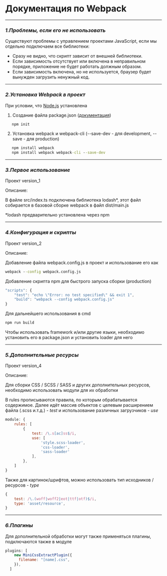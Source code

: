 # Документация по Webpack

---

### _1.Проблемы, если его не использовать_

Существуют проблемы с управлением проектами JavaScript, если мы отдельно подключаем все библиотеки:

- Сразу не видно, что скрипт зависит от внешней библиотеки.
- Если зависимость отсутствует или включена в неправильном порядке, приложение не будет работать должным образом.
- Если зависимость включена, но не используется, браузер будет вынужден загрузить ненужный код.

---

### _2.Установка Webpack в проект_

При условии, что [Node.js](https://nodejs.org/ru/) установлена

1. Создание файла package.json ([документация](https://docs.npmjs.com/cli/v8/configuring-npm/package-json))
```cmd
   npm init
```
2. Установка webpack и webpack-cli (--save-dev - для development, --save - для production)
```cmd
   npm install webpack
   npm install webpack webpack-cli --save-dev
```

---

### _3.Первое использование_

Проект version_1

Описание:

В файле src/index.ts подключена библиотека lodash*, этот файл собирается в базовой сборке webpack
в файл dist/main.js

*lodash предварительно установлена через npm

---

### _4.Конфигурация и скрипты_

Проект version_2

Описание:

Добавление файла webpack.config.js в проект и использование его как

```cmd
webpack --config webpack.config.js
```

Добавление скрипта npm для быстрого запуска сборки (production)

```js
"scripts": {
    "test": "echo \"Error: no test specified\" && exit 1", 
    "build": "webpack --config webpack.config.js"
}
```

Для дальнейшего использования в cmd

```cmd
npm run build
```

Чтобы использовать framework и/или другие языки, необходимо установить его в 
package.json и установить loader для него

---

### _5.Дополнительные ресурсы_

Проект version_4

Описание:

Для сборки CSS / SCSS / SASS  и других дополнительных ресурсов, необходимо использовать модули для их обработки

В rules прописываются правила, по которым обрабатывается содержимое.
Далее идёт массив объектов с целевым раcширением файла (.scss и.т.д.) - _test_ и использование различных загрузчиков - _use_

```js
module: {
    rules: [
        {
            test: /\.s[ac]ss$/i,
            use: [
                'style.scss-loader',
                'css-loader',
                'sass-loader'
            ],
        },
    ]
}
```

Также для картинок/шрифтов, можно использовать тип исходников / ресурсов - _type_

```js
{
    test: /\.(woff|woff2|eot|ttf|otf)$/i,
    type: 'asset/resource',
}
```

---

### _6.Плагины_

Для дополнительной обработки могут также применяться плагины, подключаются также в модуле

```js
plugins: [
    new MiniCssExtractPlugin({
      filename: "[name].css",
    }),
  ]
```
